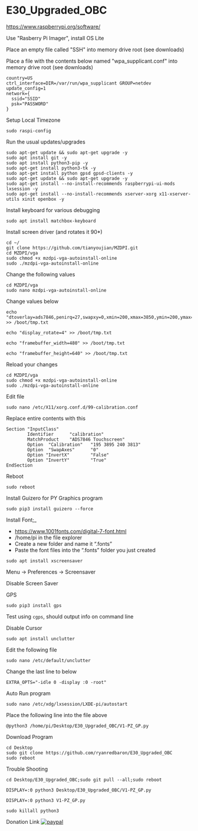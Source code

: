 # E30_Upgraded_OBC
https://www.raspberrypi.org/software/

Use "Rasberry Pi Imager", install OS Lite

Place an empty file called "SSH" into memory drive root (see downloads)

Place a file with the contents below named "wpa_supplicant.conf" into memory drive root (see downloads)
```
country=US
ctrl_interface=DIR=/var/run/wpa_supplicant GROUP=netdev
update_config=1
network={
  ssid="SSID"
  psk="PASSWORD"
}
```

Setup Local Timezone
```
sudo raspi-config
```

Run the usual updates/upgrades
```
sudo apt-get update && sudo apt-get upgrade -y
sudo apt install git -y
sudo apt install python3-pip -y
sudo apt-get install python3-tk -y
sudo apt-get install python gpsd gpsd-clients -y
sudo apt-get update && sudo apt-get upgrade -y
sudo apt-get install --no-install-recommends raspberrypi-ui-mods lxsession -y
sudo apt-get install --no-install-recommends xserver-xorg x11-xserver-utils xinit openbox -y
```

Install keyboard for various debugging
```
sudo apt install matchbox-keyboard
```

Install screen driver (and rotates it 90*)
```
cd ~/
git clone https://github.com/tianyoujian/MZDPI.git
cd MZDPI/vga
sudo chmod +x mzdpi-vga-autoinstall-online
sudo ./mzdpi-vga-autoinstall-online
```
Change the following values
```
cd MZDPI/vga
sudo nano mzdpi-vga-autoinstall-online
```
Change values below
```
echo "dtoverlay=ads7846,penirq=27,swapxy=0,xmin=200,xmax=3850,ymin=200,ymax=3850" >> /boot/tmp.txt
```
```
echo "display_rotate=4" >> /boot/tmp.txt
```
```
echo "framebuffer_width=480" >> /boot/tmp.txt
```
```
echo "framebuffer_height=640" >> /boot/tmp.txt
```
Reload your changes
```
cd MZDPI/vga
sudo chmod +x mzdpi-vga-autoinstall-online
sudo ./mzdpi-vga-autoinstall-online
```

Edit file
```
sudo nano /etc/X11/xorg.conf.d/99-calibration.conf
```
Replace entire contents with this
```
Section "InputClass"
        Identifier      "calibration"
        MatchProduct    "ADS7846 Touchscreen"
        Option  "Calibration"   "195 3895 240 3813"
        Option  "SwapAxes"      "0"
        Option "InvertX"        "False"
        Option "InvertY"        "True"
EndSection
```
Reboot
```
sudo reboot
```

Install Guizero for PY Graphics program
```
sudo pip3 install guizero --force
```


Install Font;_
* https://www.1001fonts.com/digital-7-font.html
* /home/pi in the file explorer
* Create a new folder and name it “.fonts”
* Paste the font files into the “.fonts” folder you just created


```
sudo apt install xscreensaver
```
Menu -> Preferences -> Screensaver

Disable Screen Saver


GPS
```
sudo pip3 install gps
```
Test using ```cgps```, should output info on command line


Disable Cursor
```
sudo apt install unclutter
```
Edit the following file
```
sudo nano /etc/default/unclutter
```
Change the last line to below
```
EXTRA_OPTS="-idle 0 -display :0 -root"
```


Auto Run program
```
sudo nano /etc/xdg/lxsession/LXDE-pi/autostart
```
Place the following line into the file above
```
@python3 /home/pi/Desktop/E30_Upgraded_OBC/V1-PZ_GP.py
```

Download Program
```
cd Desktop
sudo git clone https://github.com/ryanredbaron/E30_Upgraded_OBC
sudo reboot
```

Trouble Shooting
```
cd Desktop/E30_Upgraded_OBC;sudo git pull --all;sudo reboot

DISPLAY=:0 python3 Desktop/E30_Upgraded_OBC/V1-PZ_GP.py

DISPLAY=:0 python3 V1-PZ_GP.py

sudo killall python3
```

Donation Link
[![paypal](https://www.paypalobjects.com/en_US/i/btn/btn_donateCC_LG.gif)](HEU4DWYXZJ77E)
